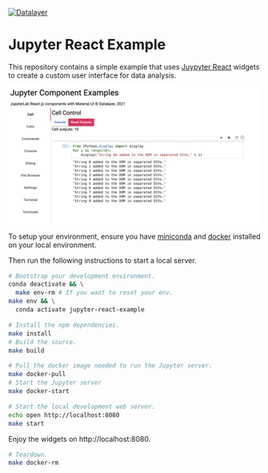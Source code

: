 [![Datalayer](https://raw.githubusercontent.com/datalayer/datalayer/main/res/logo/datalayer-25.svg?sanitize=true)](https://datalayer.io)

# Jupyter React Example

This repository contains a simple example that uses [Juypyter React](https://docs.datalayer.io/docs/jupyter/react) widgets to create a custom user interface for data analysis.

![Jupyter React Example](./docs/jupyter-react-example.png "Jupyter React Example")

To setup your environment, ensure you have [miniconda](https://docs.conda.io/en/latest/miniconda.html) and [docker](https://docs.docker.com/get-docker) installed on your local environment.

Then run the following instructions to start a local server.

```bash
# Bootstrap your development environment.
conda deactivate && \
  make env-rm # If you want to reset your env.
make env && \
  conda activate jupyter-react-example
```

```bash
# Install the npm dependencies.
make install
# Build the source.
make build
```

```bash
# Pull the docker image needed to run the Jupyter server.
make docker-pull
# Start the Jupyter server
make docker-start
```

```bash
# Start the local development web server.
echo open http://localhost:8080
make start
```

Enjoy the widgets on http://localhost:8080.

```bash
# Teardown.
make docker-rm
```
